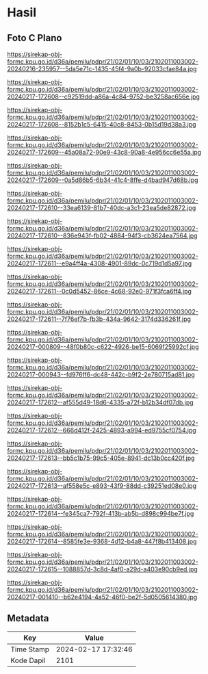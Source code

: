 # Hasil

## Foto C Plano

https://sirekap-obj-formc.kpu.go.id/d36a/pemilu/pdpr/21/02/01/10/03/2102011003002-20240216-235957--5da5e71c-1435-45f4-9a0b-92033cfae84a.jpg

https://sirekap-obj-formc.kpu.go.id/d36a/pemilu/pdpr/21/02/01/10/03/2102011003002-20240217-172608--c92519dd-a86a-4c84-9752-be3258ac656e.jpg

https://sirekap-obj-formc.kpu.go.id/d36a/pemilu/pdpr/21/02/01/10/03/2102011003002-20240217-172608--8152b1c5-6415-40c8-8453-0b15d19d38a3.jpg

https://sirekap-obj-formc.kpu.go.id/d36a/pemilu/pdpr/21/02/01/10/03/2102011003002-20240217-172609--45a08a72-90e9-43c8-90a8-4e956cc6e55a.jpg

https://sirekap-obj-formc.kpu.go.id/d36a/pemilu/pdpr/21/02/01/10/03/2102011003002-20240217-172609--0a5d86b5-6b34-41c4-8ffe-d4bad947d68b.jpg

https://sirekap-obj-formc.kpu.go.id/d36a/pemilu/pdpr/21/02/01/10/03/2102011003002-20240217-172610--33ea6139-81b7-40dc-a3c1-23ea5de82872.jpg

https://sirekap-obj-formc.kpu.go.id/d36a/pemilu/pdpr/21/02/01/10/03/2102011003002-20240217-172610--836e943f-fb02-4884-94f3-cb3624ea7564.jpg

https://sirekap-obj-formc.kpu.go.id/d36a/pemilu/pdpr/21/02/01/10/03/2102011003002-20240217-172611--e9a4ff4a-4308-4901-89dc-0c719d1d5a97.jpg

https://sirekap-obj-formc.kpu.go.id/d36a/pemilu/pdpr/21/02/01/10/03/2102011003002-20240217-172611--0c0d5452-86ce-4c68-92e0-971f3fca6ff4.jpg

https://sirekap-obj-formc.kpu.go.id/d36a/pemilu/pdpr/21/02/01/10/03/2102011003002-20240217-172611--7f76ef7b-fb3b-434a-9642-3174d336261f.jpg

https://sirekap-obj-formc.kpu.go.id/d36a/pemilu/pdpr/21/02/01/10/03/2102011003002-20240217-000809--48f0b80c-c622-4926-be15-6069f25992cf.jpg

https://sirekap-obj-formc.kpu.go.id/d36a/pemilu/pdpr/21/02/01/10/03/2102011003002-20240217-000943--fd976ff6-dc48-442c-b9f2-2e780715ad81.jpg

https://sirekap-obj-formc.kpu.go.id/d36a/pemilu/pdpr/21/02/01/10/03/2102011003002-20240217-172612--af555d49-18d6-4335-a72f-b12b34df07db.jpg

https://sirekap-obj-formc.kpu.go.id/d36a/pemilu/pdpr/21/02/01/10/03/2102011003002-20240217-172612--666d412f-2425-4893-a994-ed9755cf0754.jpg

https://sirekap-obj-formc.kpu.go.id/d36a/pemilu/pdpr/21/02/01/10/03/2102011003002-20240217-172613--bb5c1b75-99c5-405e-8941-dc13b0cc420f.jpg

https://sirekap-obj-formc.kpu.go.id/d36a/pemilu/pdpr/21/02/01/10/03/2102011003002-20240217-172613--af558e5c-e893-43f9-88dd-c39251ed08e0.jpg

https://sirekap-obj-formc.kpu.go.id/d36a/pemilu/pdpr/21/02/01/10/03/2102011003002-20240217-172614--fe345ca7-792f-413b-ab5b-d898c994be7f.jpg

https://sirekap-obj-formc.kpu.go.id/d36a/pemilu/pdpr/21/02/01/10/03/2102011003002-20240217-172614--8585fe3e-9368-4d12-b4a8-447f8b413408.jpg

https://sirekap-obj-formc.kpu.go.id/d36a/pemilu/pdpr/21/02/01/10/03/2102011003002-20240217-172615--1088857d-3c8d-4af0-a29d-a403e90cb9ed.jpg

https://sirekap-obj-formc.kpu.go.id/d36a/pemilu/pdpr/21/02/01/10/03/2102011003002-20240217-001410--b62e4194-4a52-46f0-be2f-5d0505614380.jpg


## Metadata

| Key        | Value               |
| ---------- | ------------------- |
| Time Stamp | 2024-02-17 17:32:46 |
| Kode Dapil | 2101                |



